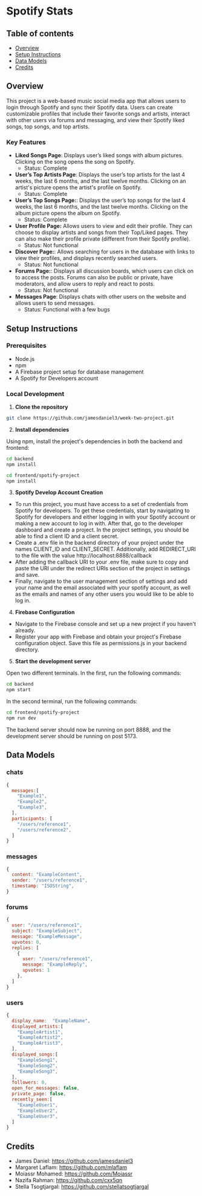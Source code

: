 # Spotify Stats

## Table of contents 
- [Overview](#overview)
- [Setup Instructions](#setup-instructions)
- [Data Models](#data-models)
- [Credits](#credits)


## Overview
This project is a web-based music social media app that allows users to login through Spotify and sync their Spotify data. Users can create customizable profiles that include their favorite songs and artists, interact with other users via forums and messaging, and view their Spotify liked songs, top songs, and top artists.

### Key Features

- **Liked Songs Page**: Displays user’s liked songs with album pictures. Clicking on the song opens the song on Spotify.
	- Status: Complete
- **User’s Top Artists Page**: Displays the user’s top artists for the last 4 weeks, the last 6 months, and the last twelve months. Clicking on an artist's picture opens the artist's profile on Spotify.
	- Status: Complete
- **User’s Top Songs Page:**: Displays the user’s top songs for the last 4 weeks, the last 6 months, and the last twelve months. Clicking on the album picture opens the album on Spotify. 
    - Status: Complete
- **User Profile Page:** Allows users to view and edit their profile. They can choose to display artists and songs from their Top/Liked pages. They can also make their profile private (different from their Spotify profile). 
    - Status: Not functional
- **Discover Page:**: Allows searching for users in the database with links to view their profiles, and displays recently searched users.
    - Status: Not functional
- **Forums Page:**: Displays all discussion boards, which users can click on to access the posts. Forums can also be public or private, have moderators, and allow users to reply and react to posts.
    - Status: Not functional
- **Messages Page**: Displays chats with other users on the website and allows users to send messages.
	- Status: Functional with a few bugs 


## Setup Instructions
### Prerequisites
- Node.js
- npm
- A Firebase project setup for database management
- A Spotify for Developers account

### Local Development

1. **Clone the repository**

```bash
git clone https://github.com/jamesdaniel3/week-two-project.git
```
2. **Install dependencies**

Using npm, install the project's dependencies in both the backend and frontend:
```bash
cd backend
npm install
```
```bash
cd frontend/spotify-project
npm install
```

3. **Spotify Develop Account Creation**

- To run this project, you must have access to a set of credentials from Spotify for developers. To get these credentials, start by navigating to Spotify for developers and either logging in with your Spotify account or making a new account to log in with. After that, go to the developer dashboard and create a project. In the project settings, you should be able to find a client ID and a client secret. 
- Create a .env file in the backend directory of your project under the names CLIENT_ID and CLIENT_SECRET. Additionally, add REDIRECT_URI to the file with the value http://localhost:8888/callback
- After adding the callback URI to your .env file, make sure to copy and paste the URI under the redirect URIs section of the project in settings and save.
- Finally, navigate to the user management section of settings and add your name and the email associated with your spotify account, as well as the emails and names of any other users you would like to be able to log in.  
4. **Firebase Configuration**
- Navigate to the Firebase console and set up a new project if you haven't already.
- Register your app with Firebase and obtain your project's Firebase configuration object. Save this file as permissions.js in your backend directory. 
5. **Start the development server**

Open two different terminals. In the first, run the following commands:
```bash
cd backend
npm start
```

In the second terminal, run the following commands:
```bash
cd frontend/spotify-project
npm run dev
```
The backend server should now be running on port 8888, and the development server should be running on post 5173.


## Data Models
### chats
```javascript
{
  messages:[
    "Example1",
    "Example2",
    "Example3",
  ],
  participants: [
    "/users/reference1",
    "/users/reference2",
  ]
}
```
### messages
```javascript
{
  content: "ExampleContent",
  sender: "/users/reference1",
  timestamp: "ISOString",
}
```
### forums
```javascript
{
  user: "/users/reference1",
  subject: "ExampleSubject",
  message: "ExampleMessage",
  upvotes: 0,
  replies: [
    {
      user: "/users/reference1",
      message: "ExampleReply",
      upvotes: 1
    },
  ]
}
```

### users
```javascript
{
  display_name:  "ExampleName",
  displayed_artists:[
    "ExampleArtist1",
    "ExampleArtist2",
    "ExampleArtist3",
  ],
  displayed_songs:[
    "ExampleSong1",
    "ExampleSong2",
    "ExampleSong3",
  ],
  followers: 0,
  open_for_messages: false,
  private_page: false,
  recently_seen:[
    "ExampleUser1",
    "ExampleUser2",
    "ExampleUser3",
  ]
}
```


## Credits 
- James Daniel: https://github.com/jamesdaniel3 
- Margaret Laflam: https://github.com/mlaflam 
- Moiassr Mohamed: https://github.com/Moiassr 
- Nazifa Rahman: https://github.com/cxx5qn 
- Stella Tsogtjargal: https://github.com/stellatsogtjargal 